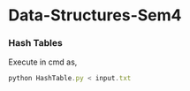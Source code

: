 # Data-Structures-Sem4
### Hash Tables
Execute in cmd as,
```js
python HashTable.py < input.txt
```
